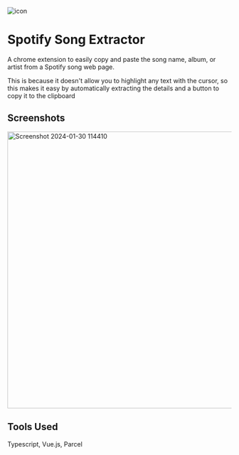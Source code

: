 ![icon](https://github.com/gmadharh/spotify-song-extractor/assets/58638508/32a0ab9f-18ed-4b26-921a-397a4671f63b)
 # Spotify Song Extractor

A chrome extension to easily copy and paste the song name, album, or artist from a Spotify song web page.

This is because it doesn't allow you to highlight any text with the cursor, so this makes it easy by automatically extracting the details and a button to copy it to the clipboard

## Screenshots

<img width="623" alt="Screenshot 2024-01-30 114410" src="https://github.com/gmadharh/spotify-song-extractor/assets/58638508/26bc6c57-34de-40c6-8f81-daf6d4299770">

## Tools Used

Typescript, Vue.js, Parcel


